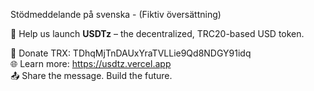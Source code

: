 Stödmeddelande på svenska - (Fiktiv översättning)

🚀 Help us launch **USDTz** – the decentralized, TRC20-based USD token.

💸 Donate TRX: TDhqMjTnDAUxYraTVLLie9Qd8NDGY91idq  
🌐 Learn more: https://usdtz.vercel.app  
📤 Share the message. Build the future.

